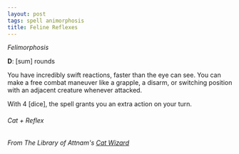 ```yaml
---
layout: post
tags: spell animorphosis
title: Feline Reflexes
---
```


*Felimorphosis*

**D**: [sum] rounds

You have incredibly swift reactions, faster than the eye can see. You can make a free combat maneuver like a grapple, a disarm, or switching position with an adjacent creature whenever attacked.

With 4 [dice], the spell grants you an extra action on your turn.

###### Cat + Reflex
###### From The Library of Attnam's [Cat Wizard](https://attnam.blogspot.com/2019/01/class-cat-wizard.html)
